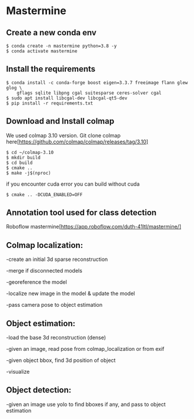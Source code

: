 # Mastermine
Create a new conda env
---------------------
```
$ conda create -n mastermine python=3.8 -y
$ conda activate mastermine

```


Install the requirements
---------------------

```
$ conda install -c conda-forge boost eigen=3.3.7 freeimage flann glew glog \
    gflags sqlite libpng cgal suitesparse ceres-solver cgal
$ sudo apt install libcgal-dev libcgal-qt5-dev
$ pip install -r requirements.txt
```
Download and Install colmap
---------------------
We used colmap 3.10 version.
Git clone colmap here[https://github.com/colmap/colmap/releases/tag/3.10]
```
$ cd ~/colmap-3.10
$ mkdir build
$ cd build
$ cmake ..
$ make -j$(nproc)
```
if you encounter cuda error you can build without cuda 
```
$ cmake .. -DCUDA_ENABLED=OFF
```

Annotation tool used for class detection
---------------------
Roboflow mastermine[https://app.roboflow.com/duth-41ltl/mastermine/]


## Colmap localization:

  -create an initial 3d sparse reconstruction
  
  -merge if disconnected models

  -georeference the model
  
  -localize new image in the model & update the model
  
  -pass camera pose to object estimation


## Object estimation:

  -load the base 3d reconstruction (dense)
  
  -given an image, read pose from colmap_localization or from exif 
  
  -given object bbox, find 3d position of object
  
  -visualize

## Object detection:

-given an image use yolo to find bboxes if any, and pass to object estimation

  
  
  
  
  
